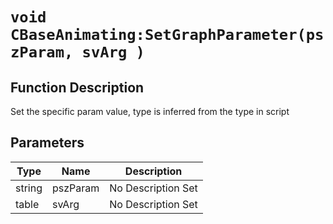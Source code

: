 # `void CBaseAnimating:SetGraphParameter(pszParam, svArg )`
## Function Description
Set the specific param value, type is inferred from the type in script
## Parameters
Type|Name|Description
--|--|--
string|pszParam|No Description Set
table|svArg|No Description Set
